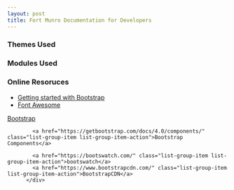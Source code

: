 ```yaml
---
layout: post
title: Fort Munro Documentation for Developers
---
```

<!DOCTYPE html>
<html lang="en">
<head>
    <meta charset="UTF-8">
    <meta name="viewport" content="width=device-width, initial-scale=1.0">
    <meta http-equiv="X-UA-Compatible" content="ie=edge">
    <title>Documentation</title>
    <link rel="stylesheet" href="https://stackpath.bootstrapcdn.com/bootstrap/4.1.3/css/bootstrap.min.css" >
</head>
<body>
    <h3></h3>
    <h3>Themes Used</h3>
    <h3>Modules Used</h3>
    <h3>Online Resoruces</h3>
    <ul>
      <li><a href="https://getbootstrap.com/docs/4.0/getting-started/introduction/" class="list-group-item list-group-item-action">Getting started with Bootstrap</a></li>
      <li><a href="https://fontawesome.com/" class="list-group-item list-group-item-action">Font Awesome</a></li>
  </ul>
    <div class="list-group">
            <a href="http://getbootstrap.com/" class="list-group-item list-group-item-action active">
              Bootstrap
            </a>
            
            <a href="https://getbootstrap.com/docs/4.0/components/" class="list-group-item list-group-item-action">Bootstrap Components</a>
            
            <a href="https://bootswatch.com/" class="list-group-item list-group-item-action">bootswatch</a>
            <a href="https://www.bootstrapcdn.com/" class="list-group-item list-group-item-action">BootstrapCDN</a>
          </div>
</body>
</html>
